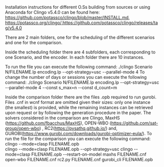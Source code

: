 Installation instructions for different O.Ss building from sources or using Anaconda for Clingo v5.4.0 can be found here: https://github.com/potassco/clingo/blob/master/INSTALL.md, https://potassco.org/clingo/,https://github.com/potassco/clingo/releases/tag/v5.4.0

There are 2 main folders, one for the scheduling of the different scenarios and one for the comparison.

Inside the scheduling folder there are 4 subfolders, each corresponding to one Scenario, and the encoder.
In each folder there are 10 instances.

To run the file you can execute the following command:
./clingo Scenario N/FILENAME.lp encoding.lp --opt-strategy=usc --parallel-mode 4
To change the number of days or sessions you can execute the following command:
./clingo Scenario N/FILENAME.lp encoding.lp --opt-strategy=usc --parallel-mode 4 --const s_max=n --const d_count=m

Inside the comparison folder there are the files .opb required to run gurobi. Files .cnf in wcnf format are omitted given their sizes: only one instance (the smallest) is provided, while the remaining instances can be retrieved upon request or by following the generation procedure in the paper. 
The solvers considered in the comparison are Clingo, MaxHS (https://github.com/fbacchus/MaxHS), OPEN-WBO (https://github.com/sat-group/open-wbo) , RC2(https://pysathq.github.io/) and, GUROBI(https://www.gurobi.com/downloads/gurobi-optimizer-eula/).
To run the file for the comparison you can execute the following command:
clingo --mode=clasp FILENAME.opb  
clingo --mode=clasp FILENAME.opb  --opt-strategy=usc
clingo --mode=clasp FILENAME.opb  --restart-on-model
maxhs FILENAME.cnf
open-wbo FILENAME.cnf
rc2.py FILENAME.cnf
gurobi_cli FILENAME.opb
